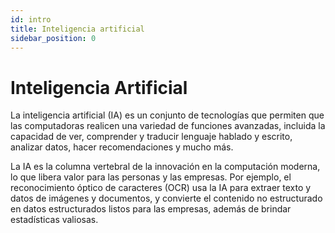 ```yaml
---
id: intro
title: Inteligencia artificial
sidebar_position: 0
---
```


# Inteligencia Artificial

La inteligencia artificial (IA) es un conjunto de tecnologías que permiten que las computadoras realicen una variedad de funciones avanzadas, incluida la capacidad de ver, comprender y traducir lenguaje hablado y escrito, analizar datos, hacer recomendaciones y mucho más.

La IA es la columna vertebral de la innovación en la computación moderna, lo que libera valor para las personas y las empresas. Por ejemplo, el reconocimiento óptico de caracteres (OCR) usa la IA para extraer texto y datos de imágenes y documentos, y convierte el contenido no estructurado en datos estructurados listos para las empresas, además de brindar estadísticas valiosas.
